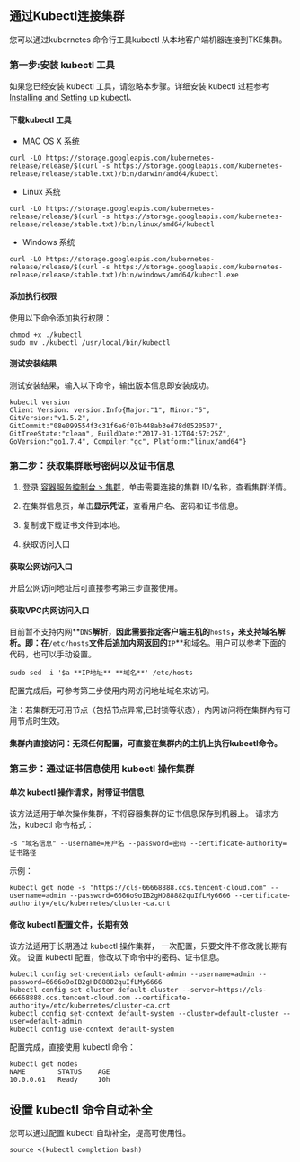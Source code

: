 
## 通过Kubectl连接集群

您可以通过kubernetes 命令行工具kubectl 从本地客户端机器连接到TKE集群。

### 第一步:安装 kubectl 工具
如果您已经安装 kubectl 工具，请忽略本步骤。详细安装 kubectl 过程参考 [Installing and Setting up kubectl](https://kubernetes.io/docs/user-guide/prereqs/)。

#### 下载kubectl 工具
- MAC OS X 系统
```shell
curl -LO https://storage.googleapis.com/kubernetes-release/release/$(curl -s https://storage.googleapis.com/kubernetes-release/release/stable.txt)/bin/darwin/amd64/kubectl
```
- Linux 系统
```shell
curl -LO https://storage.googleapis.com/kubernetes-release/release/$(curl -s https://storage.googleapis.com/kubernetes-release/release/stable.txt)/bin/linux/amd64/kubectl
```
- Windows 系统
```shell
curl -LO https://storage.googleapis.com/kubernetes-release/release/$(curl -s https://storage.googleapis.com/kubernetes-release/release/stable.txt)/bin/windows/amd64/kubectl.exe
```

#### 添加执行权限
使用以下命令添加执行权限：

```shell
chmod +x ./kubectl
sudo mv ./kubectl /usr/local/bin/kubectl
```

#### 测试安装结果
测试安装结果，输入以下命令，输出版本信息即安装成功。
```shell
kubectl version
Client Version: version.Info{Major:"1", Minor:"5", GitVersion:"v1.5.2", GitCommit:"08e099554f3c31f6e6f07b448ab3ed78d0520507", GitTreeState:"clean", BuildDate:"2017-01-12T04:57:25Z", GoVersion:"go1.7.4", Compiler:"gc", Platform:"linux/amd64"}
```

### 第二步：获取集群账号密码以及证书信息

1. 登录 [容器服务控制台 > 集群](https://console.cloud.tencent.com/ccs)，单击需要连接的集群 ID/名称，查看集群详情。

2. 在集群信息页，单击**显示凭证**，查看用户名、密码和证书信息。

3. 复制或下载证书文件到本地。

4. 获取访问入口

#### 获取公网访问入口

开启公网访问地址后可直接参考第三步直接使用。
#### 获取VPC内网访问入口

目前暂不支持内网**`DNS`**解析，因此需要指定客户端主机的**`hosts`**，来支持域名解析。即：在**`/etc/hosts`**文件后追加内网返回的**`IP`**和域名。用户可以参考下面的代码，也可以手动设置。  
<pre><code>sudo sed -i '$a **IP地址** **域名**' /etc/hosts</code></pre>
配置完成后，可参考第三步使用内网访问地址域名来访问。   

注：若集群无可用节点（包括节点异常,已封锁等状态），内网访问将在集群内有可用节点时生效。
#### 集群内直接访问：无须任何配置，可直接在集群内的主机上执行kubectl命令。

### 第三步：通过证书信息使用 kubectl 操作集群
#### 单次 kubectl 操作请求，附带证书信息
该方法适用于单次操作集群，不将容器集群的证书信息保存到机器上。
请求方法，kubectl 命令格式：
```
-s "域名信息" --username=用户名 --password=密码 --certificate-authority=证书路径
```
示例：
```shell
kubectl get node -s "https://cls-66668888.ccs.tencent-cloud.com" --username=admin --password=6666o9oIB2gHD88882quIfLMy6666 --certificate-authority=/etc/kubernetes/cluster-ca.crt
```

#### 修改 kubectl 配置文件，长期有效
该方法适用于长期通过 kubectl 操作集群， 一次配置，只要文件不修改就长期有效。
设置 kubectl 配置，修改以下命令中的密码、证书信息。
```shell
kubectl config set-credentials default-admin --username=admin --password=6666o9oIB2gHD88882quIfLMy6666
kubectl config set-cluster default-cluster --server=https://cls-66668888.ccs.tencent-cloud.com --certificate-authority=/etc/kubernetes/cluster-ca.crt
kubectl config set-context default-system --cluster=default-cluster --user=default-admin
kubectl config use-context default-system

```
配置完成，直接使用 kubectl 命令：
```shell
kubectl get nodes
NAME        STATUS    AGE
10.0.0.61   Ready     10h
```

## 设置 kubectl 命令自动补全
您可以通过配置 kubectl 自动补全，提高可使用性。
```shell
source <(kubectl completion bash)
```